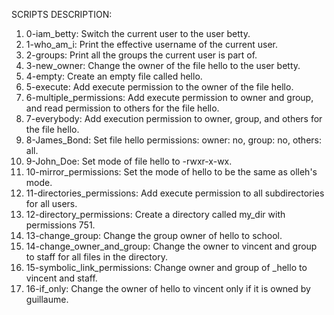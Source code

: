 SCRIPTS DESCRIPTION:

1. 0-iam_betty: Switch the current user to the user betty.
2. 1-who_am_i: Print the effective username of the current user.
3. 2-groups: Print all the groups the current user is part of.
4. 3-new_owner: Change the owner of the file hello to the user betty.
5. 4-empty: Create an empty file called hello.
6. 5-execute: Add execute permission to the owner of the file hello.
7. 6-multiple_permissions: Add execute permission to owner and group, and read permission to others for the file hello.
8. 7-everybody: Add execution permission to owner, group, and others for the file hello.
9. 8-James_Bond: Set file hello permissions: owner: no, group: no, others: all.
10. 9-John_Doe: Set mode of file hello to -rwxr-x-wx.
11. 10-mirror_permissions: Set the mode of hello to be the same as olleh's mode.
12. 11-directories_permissions: Add execute permission to all subdirectories for all users.
13. 12-directory_permissions: Create a directory called my_dir with permissions 751.
14. 13-change_group: Change the group owner of hello to school.
15. 14-change_owner_and_group: Change the owner to vincent and group to staff for all files in the directory.
16. 15-symbolic_link_permissions: Change owner and group of _hello to vincent and staff.
17. 16-if_only: Change the owner of hello to vincent only if it is owned by guillaume.

